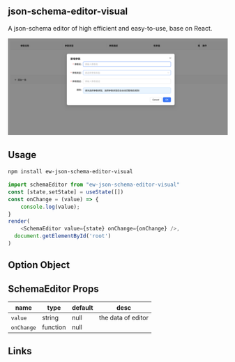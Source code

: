 ## json-schema-editor-visual

A json-schema editor of high efficient and easy-to-use, base on React.

![](./preview.png)

## Usage
```
npm install ew-json-schema-editor-visual
```

```js
import schemaEditor from "ew-json-schema-editor-visual"
const [state,setState] = useState([])
const onChange = (value) => {
    console.log(value);
}
render(
    <SchemaEditor value={state} onChange={onChange} />,
  document.getElementById('root')
)
```

## Option Object


## SchemaEditor Props

| name | type | default | desc
| ---- | ----------- | --------- | --------- |
| `value` | string | null | the data of editor
| `onChange`| function | null | 

## Links

